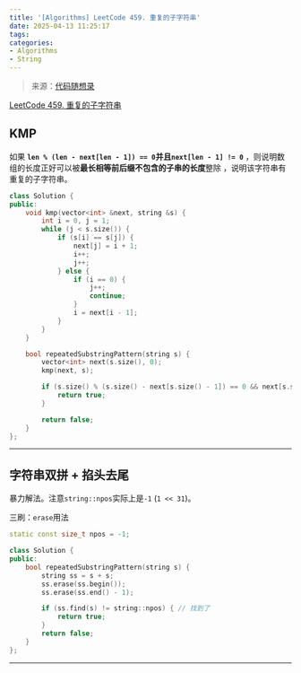 ```yaml
---
title: '[Algorithms] LeetCode 459. 重复的子字符串'
date: 2025-04-13 11:25:17
tags:
categories:
- Algorithms
- String
---
```


> 来源：[代码随想录](https://programmercarl.com/)

[LeetCode 459. 重复的子字符串](https://leetcode.cn/problems/repeated-substring-pattern/)

## KMP

如果 **`len % (len - next[len - 1]) == 0`并且`next[len - 1] != 0`** ，则说明数组的长度正好可以被**最长相等前后缀不包含的子串的长度**整除 ，说明该字符串有重复的子字符串。

```cpp
class Solution {
public:
    void kmp(vector<int> &next, string &s) {
        int i = 0, j = 1;
        while (j < s.size()) {
            if (s[i] == s[j]) {
                next[j] = i + 1;
                i++;
                j++;
            } else {
                if (i == 0) {
                    j++;
                    continue;
                }
                i = next[i - 1];
            }
        }
    }

    bool repeatedSubstringPattern(string s) {
        vector<int> next(s.size(), 0);
        kmp(next, s);

        if (s.size() % (s.size() - next[s.size() - 1]) == 0 && next[s.size() - 1] != 0) { // 注意两个判断条件
            return true;
        }

        return false;
    }
};
```

---

## 字符串双拼 + 掐头去尾

暴力解法。注意`string::npos`实际上是`-1` (`1 << 31`)。

三刷：`erase`用法

```cpp
static const size_t npos = -1;
```

```cpp
class Solution {
public:
    bool repeatedSubstringPattern(string s) {
        string ss = s + s;
        ss.erase(ss.begin());
        ss.erase(ss.end() - 1);

        if (ss.find(s) != string::npos) { // 找到了
            return true;
        }
        return false;
    }
};
```

---
